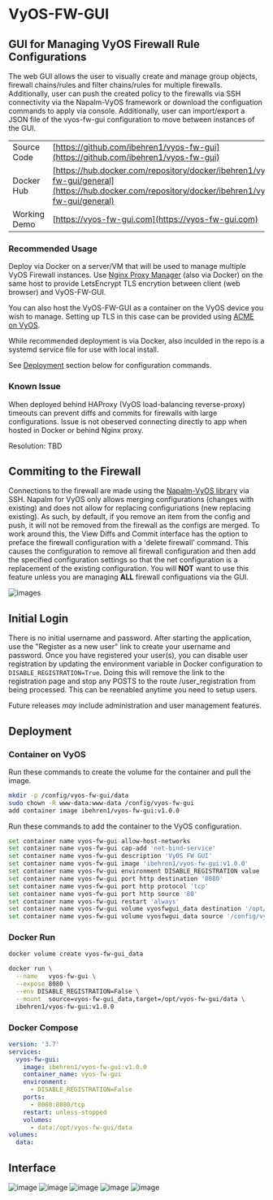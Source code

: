 # VyOS-FW-GUI

## GUI for Managing VyOS Firewall Rule Configurations

The web GUI allows the user to visually create and manage group objects, firewall chains/rules and filter chains/rules for multiple firewalls. Additionally, user can push the created policy to the firewalls via SSH connectivity via the Napalm-VyOS framework or download the configuation commands to apply via console. Additionally, user can import/export a JSON file of the vyos-fw-gui configuration to move between instances of the GUI.

| | |
| - | - |
| Source Code | [https://github.com/ibehren1/vyos-fw-gui](https://github.com/ibehren1/vyos-fw-gui)  |
| Docker Hub | [https://hub.docker.com/repository/docker/ibehren1/vyos-fw-gui/general](https://hub.docker.com/repository/docker/ibehren1/vyos-fw-gui/general)  |
| Working Demo | [https://vyos-fw-gui.com](https://vyos-fw-gui.com)|

### Recommended Usage

Deploy via Docker on a server/VM that will be used to manage multiple VyOS Firewall instances.  Use [Nginx Proxy Manager](https://nginxproxymanager.com/) (also via Docker) on the same host to provide LetsEncrypt TLS encrytion between client (web browser) and VyOS-FW-GUI.

You can also host the VyOS-FW-GUI as a container on the VyOS device you wish to manage.  Setting up TLS in this case can be provided using [ACME on VyOS](https://docs.vyos.io/en/sagitta/configuration/pki/index.html#acme).

While recommended deployment is via Docker, also inculded in the repo is a systemd service file for use with local install.  

See [Deployment](#deployment) section below for configuration commands.

### Known Issue

When deployed behind HAProxy (VyOS load-balancing reverse-proxy) timeouts can prevent diffs and commits for firewalls with large configurations.  Issue is not obeserved connecting directly to app when hosted in Docker or behind Nginx proxy.

Resolution: TBD

## Commiting to the Firewall

Connections to the firewall are made using the [Napalm-VyOS library](https://github.com/napalm-automation-community/napalm-vyos) via SSH.  Napalm for VyOS only allows merging configurations (changes with existing) and does not allow for replacing configuriations (new replacing existing).  As such, by default, if you remove an item from the config and push, it will not be removed from the firewall as the configs are merged.  To work around this, the View Diffs and Commit interface has the option to preface the firewall configuration with a 'delete firewall' command.  This causes the configuration to remove all firewall configuration and then add the specified configuration settings so that the net configuration is a replacement of the existing configuration.  You will __NOT__ want to use this feature unless you are managing __ALL__ firewall configuations via the GUI.

![images](./images/commit.png)

## Initial Login

There is no initial username and password.  After starting the application, use the "Register as a new user" link to create your username and password.  Once you have registered your user(s), you can disable user registration by updating the environment variable in Docker configuration to `DISABLE_REGISTRATION=True`. Doing this will remove the link to the registration page and stop any POSTS to the route /user_registration from being processed.  This can be reenabled anytime you need to setup users.

Future releases *may* include administration and user management features.

## Deployment

### Container on VyOS

Run these commands to create the volume for the container and pull the image.

```bash
mkdir -p /config/vyos-fw-gui/data
sudo chown -R www-data:www-data /config/vyos-fw-gui
add container image ibehren1/vyos-fw-gui:v1.0.0
```

Run these commands to add the container to the VyOS configuration.

```bash
set container name vyos-fw-gui allow-host-networks
set container name vyos-fw-gui cap-add 'net-bind-service'
set container name vyos-fw-gui description 'VyOS FW GUI'
set container name vyos-fw-gui image 'ibehren1/vyos-fw-gui:v1.0.0'
set container name vyos-fw-gui environment DISABLE_REGISTRATION value 'False'
set container name vyos-fw-gui port http destination '8080'
set container name vyos-fw-gui port http protocol 'tcp'
set container name vyos-fw-gui port http source '80'
set container name vyos-fw-gui restart 'always'
set container name vyos-fw-gui volume vyosfwgui_data destination '/opt/vyos-fw-gui/data'
set container name vyos-fw-gui volume vyosfwgui_data source '/config/vyos-fw-gui/data'
```

### Docker Run

```bash
docker volume create vyos-fw-gui_data

docker run \
  --name   vyos-fw-gui \
  --expose 8080 \
  --env DISABLE_REGISTRATION=False \
  --mount  source=vyos-fw-gui_data,target=/opt/vyos-fw-gui/data \
  ibehren1/vyos-fw-gui:v1.0.0
```

### Docker Compose

```yaml
version: '3.7'
services:
  vyos-fw-gui:
    image: ibehren1/vyos-fw-gui:v1.0.0
    container_name: vyos-fw-gui
    environment:
      - DISABLE_REGISTRATION=False
    ports:
      - 8080:8080/tcp
    restart: unless-stopped
    volumes:
      - data:/opt/vyos-fw-gui/data
volumes:
  data:
```

## Interface

![image](./images/vyos-fw-gui_interface_1.png)
![image](./images/vyos-fw-gui_interface_2.png)
![image](./images/vyos-fw-gui_interface_3.png)
![image](./images/vyos-fw-gui_interface_4.png)
![image](./images/vyos-fw-gui_interface_5.png)
